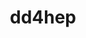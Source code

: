 ---
title: "dd4hep"
layout: cache
categories: [package, develop-2025-01-26]
meta: {"versions": ["1.30"], "compilers": ["gcc@=11.4.0"], "oss": ["ubuntu22.04"], "platforms": ["linux"], "targets": ["x86_64_v3"], "stacks": ["hep", "root"], "num_specs": 1, "num_specs_by_stack": {"hep": 1, "root": 1}}
spec_details: [{"hash": "dko2olzmbifuqbpqnycmte7ina2v5gnt", "compiler": "gcc@=11.4.0", "versions": ["1.30"], "os": "ubuntu22.04", "platform": "linux", "target": "x86_64_v3", "variants": ["build_system=cmake", "build_type=Release", "+ddalign", "+ddcad", "+ddcond", "+dddetectors", "+dddigi", "+ddeve", "+ddg4", "+ddrec", "~debug", "+edm4hep", "~geant4units", "generator=ninja", "+hepmc3", "~hepmc3-gz", "~ipo", "+lcio", "~tbb", "+utilityapps", "+xercesc"], "stacks": ["hep", "root"], "size": "-", "tarball": "https://binaries.spack.io/develop-2025-01-26/build_cache/linux-ubuntu22.04-x86_64_v3/gcc-11.4.0/dd4hep-1.30/linux-ubuntu22.04-x86_64_v3-gcc-11.4.0-dd4hep-1.30-dko2olzmbifuqbpqnycmte7ina2v5gnt.spack"}]
---